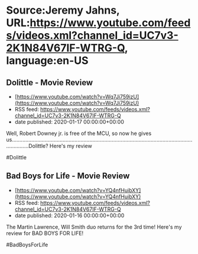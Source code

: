 # Source:Jeremy Jahns, URL:https://www.youtube.com/feeds/videos.xml?channel_id=UC7v3-2K1N84V67IF-WTRG-Q, language:en-US

## Dolittle - Movie Review
 - [https://www.youtube.com/watch?v=Wq7Ji759izU](https://www.youtube.com/watch?v=Wq7Ji759izU)
 - RSS feed: https://www.youtube.com/feeds/videos.xml?channel_id=UC7v3-2K1N84V67IF-WTRG-Q
 - date published: 2020-01-17 00:00:00+00:00

Well, Robert Downey jr. is free of the MCU, so now he gives us........................................................................................................................................Dolittle? Here's my review

#Dolittle

## Bad Boys for Life - Movie Review
 - [https://www.youtube.com/watch?v=YQ4nfHuibXY](https://www.youtube.com/watch?v=YQ4nfHuibXY)
 - RSS feed: https://www.youtube.com/feeds/videos.xml?channel_id=UC7v3-2K1N84V67IF-WTRG-Q
 - date published: 2020-01-16 00:00:00+00:00

The Martin Lawrence, Will Smith duo returns for the 3rd time! Here's my review for BAD BOYS FOR LIFE!

#BadBoysForLife


